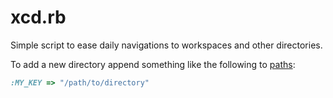 # xcd.rb

Simple script to ease daily navigations to workspaces
and other directories.

To add a new directory append something like the following to [paths][0]:

```ruby
:MY_KEY => "/path/to/directory"
```

[0]: https://github.com/scanf/xcd.rb/blob/master/src/xcd.rb#L7-L14